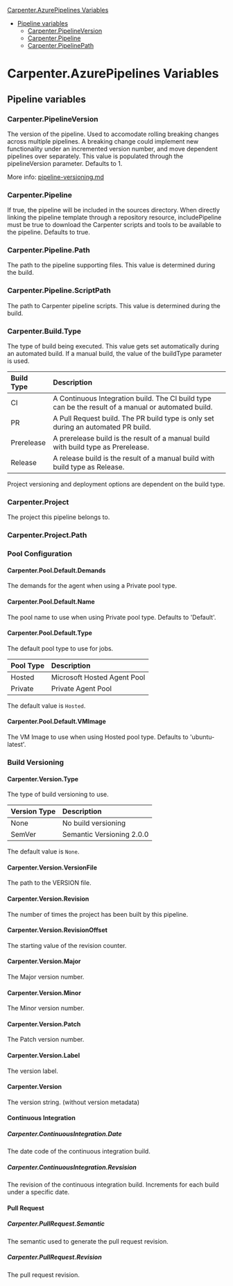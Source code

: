 [Carpenter.AzurePipelines Variables](#carpenterazurepipelines-variables)
* [Pipeline variables](#pipeline-variables)
  * [Carpenter.PipelineVersion](#carpenterpipelineversion)
  * [Carpenter.Pipeline](#carpenterpipeline)
  * [Carpenter.PipelinePath](#carpenterpipelinepath)

# Carpenter.AzurePipelines Variables

## Pipeline variables

### Carpenter.PipelineVersion

The version of the pipeline. Used to accomodate rolling breaking changes across multiple pipelines.
A breaking change could implement new functionality under an incremented version number, and move
dependent pipelines over separately. This value is populated through the pipelineVersion parameter.
Defaults to 1. 

More info: [pipeline-versioning.md](pipeline-versioning.md)

### Carpenter.Pipeline

If true, the pipeline will be included in the sources directory. When directly linking the pipeline
template through a repository resource, includePipeline must be true to download the Carpenter
scripts and tools to be available to the pipeline. Defaults to true.

### Carpenter.Pipeline.Path

The path to the pipeline supporting files. This value is determined during the build.

### Carpenter.Pipeline.ScriptPath

The path to Carpenter pipeline scripts. This value is determined during the build.

### Carpenter.Build.Type

The type of build being executed. This value gets set automatically during an automated build.
If a manual build, the value of the buildType parameter is used.

| Build Type | Description                                                                                         |
|:-----------|:----------------------------------------------------------------------------------------------------|
| CI         | A Continuous Integration build. The CI build type can be the result of a manual or automated build. |
| PR         | A Pull Request build. The PR build type is only set during an automated PR build.                   |
| Prerelease | A prerelease build is the result of a manual build with build type as Prerelease.                   |
| Release    | A release build is the result of a manual build with build type as Release.                         |

Project versioning and deployment options are dependent on the build type.

### Carpenter.Project

The project this pipeline belongs to.

### Carpenter.Project.Path

### Pool Configuration

#### Carpenter.Pool.Default.Demands

The demands for the agent when using a Private pool type.

#### Carpenter.Pool.Default.Name

The pool name to use when using Private pool type. Defaults to 'Default'.

#### Carpenter.Pool.Default.Type

The default pool type to use for jobs.

| Pool Type | Description |
|:--|:--|
| Hosted | Microsoft Hosted Agent Pool |
| Private | Private Agent Pool |

The default value is `Hosted`.

#### Carpenter.Pool.Default.VMImage

The VM Image to use when using Hosted pool type. Defaults to 'ubuntu-latest'.

### Build Versioning

#### Carpenter.Version.Type

The type of build versioning to use.

| Version Type | Description |
|:--|:--|
| None | No build versioning |
| SemVer | Semantic Versioning 2.0.0 |

The default value is `None`.

#### Carpenter.Version.VersionFile

The path to the VERSION file.

#### Carpenter.Version.Revision

The number of times the project has been built by this pipeline.

#### Carpenter.Version.RevisionOffset

The starting value of the revision counter.

#### Carpenter.Version.Major

The Major version number.

#### Carpenter.Version.Minor

The Minor version number.

#### Carpenter.Version.Patch

The Patch version number.

#### Carpenter.Version.Label

The version label.

#### Carpenter.Version

The version string. (without version metadata)

#### Continuous Integration

##### Carpenter.ContinuousIntegration.Date

The date code of the continuous integration build.

##### Carpenter.ContinuousIntegration.Revsision

The revision of the continuous integration build. Increments for each build under a specific date.

#### Pull Request

##### Carpenter.PullRequest.Semantic

The semantic used to generate the pull request revision.

##### Carpenter.PullRequest.Revision

The pull request revision.
